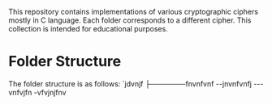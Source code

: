 This repository contains implementations of various cryptographic ciphers mostly in C language. Each folder corresponds to a different cipher. This collection is intended for educational purposes.

# Folder Structure
The folder structure is as follows:
\`jdvnjf
├───────fnvnfvnf
\--jnvnfvnfj
\---vnfvjfn
\-vfvjnjfnv
